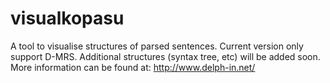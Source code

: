 visualkopasu
============

A tool to visualise structures of parsed sentences. Current version only support D-MRS. Additional structures (syntax tree, etc) will be added soon. More information can be found at: http://www.delph-in.net/